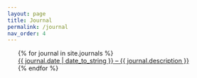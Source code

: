 ```yaml
---
layout: page
title: Journal
permalink: /journal
nav_order: 4
---
```


<ul style="list-style-type:none;">
  {% for journal in site.journals %}
    <li><a href="{{ journal.url }}">{{ journal.date | date_to_string }}&nbsp;&ndash;&nbsp;{{ journal.description }}</a></li>
  {% endfor %}
</ul>